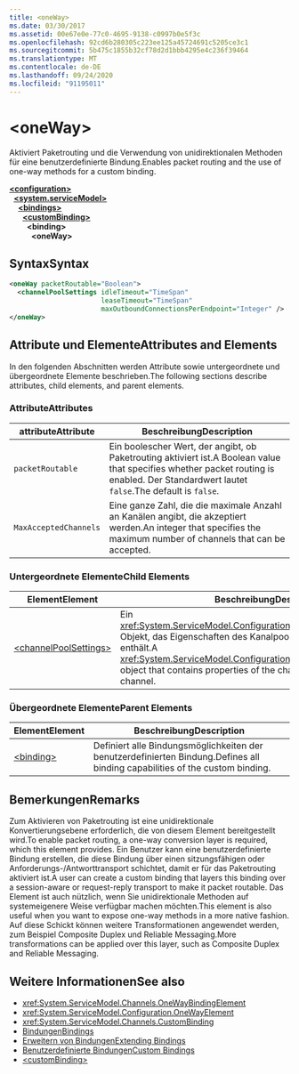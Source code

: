 ```yaml
---
title: <oneWay>
ms.date: 03/30/2017
ms.assetid: 00e67e0e-77c0-4695-9138-c0997b0e5f3c
ms.openlocfilehash: 92cd6b280305c223ee125a45724691c5205ce3c1
ms.sourcegitcommit: 5b475c1855b32cf78d2d1bbb4295e4c236f39464
ms.translationtype: MT
ms.contentlocale: de-DE
ms.lasthandoff: 09/24/2020
ms.locfileid: "91195011"
---
```

# \<oneWay>

<span data-ttu-id="87d0a-101">Aktiviert Paketrouting und die Verwendung von unidirektionalen Methoden für eine benutzerdefinierte Bindung.</span><span class="sxs-lookup"><span data-stu-id="87d0a-101">Enables packet routing and the use of one-way methods for a custom binding.</span></span>  
  
[**\<configuration>**](../configuration-element.md)\
&nbsp;&nbsp;[**\<system.serviceModel>**](system-servicemodel.md)\
&nbsp;&nbsp;&nbsp;&nbsp;[**\<bindings>**](bindings.md)\
&nbsp;&nbsp;&nbsp;&nbsp;&nbsp;&nbsp;[**\<customBinding>**](custombinding.md)\
&nbsp;&nbsp;&nbsp;&nbsp;&nbsp;&nbsp;&nbsp;&nbsp;**\<binding>**\
&nbsp;&nbsp;&nbsp;&nbsp;&nbsp;&nbsp;&nbsp;&nbsp;&nbsp;&nbsp;**\<oneWay>**  
  
## <a name="syntax"></a><span data-ttu-id="87d0a-102">Syntax</span><span class="sxs-lookup"><span data-stu-id="87d0a-102">Syntax</span></span>  
  
```xml  
<oneWay packetRoutable="Boolean">
  <channelPoolSettings idleTimeout="TimeSpan"
                       leaseTimeout="TimeSpan"
                       maxOutboundConnectionsPerEndpoint="Integer" />
</oneWay>
```  
  
## <a name="attributes-and-elements"></a><span data-ttu-id="87d0a-103">Attribute und Elemente</span><span class="sxs-lookup"><span data-stu-id="87d0a-103">Attributes and Elements</span></span>  

 <span data-ttu-id="87d0a-104">In den folgenden Abschnitten werden Attribute sowie untergeordnete und übergeordnete Elemente beschrieben.</span><span class="sxs-lookup"><span data-stu-id="87d0a-104">The following sections describe attributes, child elements, and parent elements.</span></span>  
  
### <a name="attributes"></a><span data-ttu-id="87d0a-105">Attribute</span><span class="sxs-lookup"><span data-stu-id="87d0a-105">Attributes</span></span>  
  
|<span data-ttu-id="87d0a-106">attribute</span><span class="sxs-lookup"><span data-stu-id="87d0a-106">Attribute</span></span>|<span data-ttu-id="87d0a-107">Beschreibung</span><span class="sxs-lookup"><span data-stu-id="87d0a-107">Description</span></span>|  
|---------------|-----------------|  
|`packetRoutable`|<span data-ttu-id="87d0a-108">Ein boolescher Wert, der angibt, ob Paketrouting aktiviert ist.</span><span class="sxs-lookup"><span data-stu-id="87d0a-108">A Boolean value that specifies whether packet routing is enabled.</span></span> <span data-ttu-id="87d0a-109">Der Standardwert lautet `false`.</span><span class="sxs-lookup"><span data-stu-id="87d0a-109">The default is `false`.</span></span>|  
|`MaxAcceptedChannels`|<span data-ttu-id="87d0a-110">Eine ganze Zahl, die die maximale Anzahl an Kanälen angibt, die akzeptiert werden.</span><span class="sxs-lookup"><span data-stu-id="87d0a-110">An integer that specifies the maximum number of channels that can be accepted.</span></span>|  
  
### <a name="child-elements"></a><span data-ttu-id="87d0a-111">Untergeordnete Elemente</span><span class="sxs-lookup"><span data-stu-id="87d0a-111">Child Elements</span></span>  
  
|<span data-ttu-id="87d0a-112">Element</span><span class="sxs-lookup"><span data-stu-id="87d0a-112">Element</span></span>|<span data-ttu-id="87d0a-113">Beschreibung</span><span class="sxs-lookup"><span data-stu-id="87d0a-113">Description</span></span>|  
|-------------|-----------------|  
|[\<channelPoolSettings>](channelpoolsettings.md)|<span data-ttu-id="87d0a-114">Ein <xref:System.ServiceModel.Configuration.ChannelPoolSettingsElement>-Objekt, das Eigenschaften des Kanalpools für den aktuellen Kanal enthält.</span><span class="sxs-lookup"><span data-stu-id="87d0a-114">A <xref:System.ServiceModel.Configuration.ChannelPoolSettingsElement> object that contains properties of the channel pool for the current channel.</span></span>|  
  
### <a name="parent-elements"></a><span data-ttu-id="87d0a-115">Übergeordnete Elemente</span><span class="sxs-lookup"><span data-stu-id="87d0a-115">Parent Elements</span></span>  
  
|<span data-ttu-id="87d0a-116">Element</span><span class="sxs-lookup"><span data-stu-id="87d0a-116">Element</span></span>|<span data-ttu-id="87d0a-117">Beschreibung</span><span class="sxs-lookup"><span data-stu-id="87d0a-117">Description</span></span>|  
|-------------|-----------------|  
|[\<binding>](bindings.md)|<span data-ttu-id="87d0a-118">Definiert alle Bindungsmöglichkeiten der benutzerdefinierten Bindung.</span><span class="sxs-lookup"><span data-stu-id="87d0a-118">Defines all binding capabilities of the custom binding.</span></span>|  
  
## <a name="remarks"></a><span data-ttu-id="87d0a-119">Bemerkungen</span><span class="sxs-lookup"><span data-stu-id="87d0a-119">Remarks</span></span>  

 <span data-ttu-id="87d0a-120">Zum Aktivieren von Paketrouting ist eine unidirektionale Konvertierungsebene erforderlich, die von diesem Element bereitgestellt wird.</span><span class="sxs-lookup"><span data-stu-id="87d0a-120">To enable packet routing, a one-way conversion layer is required, which this element provides.</span></span> <span data-ttu-id="87d0a-121">Ein Benutzer kann eine benutzerdefinierte Bindung erstellen, die diese Bindung über einen sitzungsfähigen oder Anforderungs-/Antworttransport schichtet, damit er für das Paketrouting aktiviert ist.</span><span class="sxs-lookup"><span data-stu-id="87d0a-121">A user can create a custom binding that layers this binding over a session-aware or request-reply transport to make it packet routable.</span></span> <span data-ttu-id="87d0a-122">Das Element ist auch nützlich, wenn Sie unidirektionale Methoden auf systemeigenere Weise verfügbar machen möchten.</span><span class="sxs-lookup"><span data-stu-id="87d0a-122">This element is also useful when you want to expose one-way methods in a more native fashion.</span></span> <span data-ttu-id="87d0a-123">Auf diese Schickt können weitere Transformationen angewendet werden, zum Beispiel Composite Duplex und Reliable Messaging.</span><span class="sxs-lookup"><span data-stu-id="87d0a-123">More transformations can be applied over this layer, such as Composite Duplex and Reliable Messaging.</span></span>  
  
## <a name="see-also"></a><span data-ttu-id="87d0a-124">Weitere Informationen</span><span class="sxs-lookup"><span data-stu-id="87d0a-124">See also</span></span>

- <xref:System.ServiceModel.Channels.OneWayBindingElement>
- <xref:System.ServiceModel.Configuration.OneWayElement>
- <xref:System.ServiceModel.Channels.CustomBinding>
- [<span data-ttu-id="87d0a-125">Bindungen</span><span class="sxs-lookup"><span data-stu-id="87d0a-125">Bindings</span></span>](../../../wcf/bindings.md)
- [<span data-ttu-id="87d0a-126">Erweitern von Bindungen</span><span class="sxs-lookup"><span data-stu-id="87d0a-126">Extending Bindings</span></span>](../../../wcf/extending/extending-bindings.md)
- [<span data-ttu-id="87d0a-127">Benutzerdefinierte Bindungen</span><span class="sxs-lookup"><span data-stu-id="87d0a-127">Custom Bindings</span></span>](../../../wcf/extending/custom-bindings.md)
- [\<customBinding>](custombinding.md)

